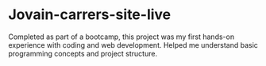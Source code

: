 # Jovain-carrers-site-live
Completed as part of a bootcamp, this project was my first hands-on experience with coding and web development. Helped me understand basic programming concepts and project structure.
